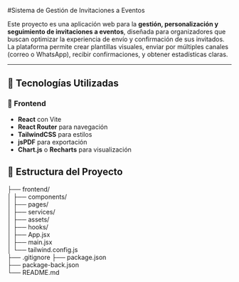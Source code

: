 #Sistema de Gestión de Invitaciones a Eventos

Este proyecto es una aplicación web para la **gestión, personalización y seguimiento de invitaciones a eventos**, diseñada para organizadores que buscan optimizar la experiencia de envío y confirmación de sus invitados. La plataforma permite crear plantillas visuales, enviar por múltiples canales (correo o WhatsApp), recibir confirmaciones, y obtener estadísticas claras.

---
## 🚀 Tecnologías Utilizadas

### 🎨 Frontend
- **React** con Vite
- **React Router** para navegación
- **TailwindCSS** para estilos
- **jsPDF** para exportación
- **Chart.js** o **Recharts** para visualización


## 🧩 Estructura del Proyecto

├── frontend/                    
│   ├── components/              
│   ├── pages/                  
│   ├── services/                
│   ├── assets/                  
│   ├── hooks/                  
│   ├── App.jsx                 
│   ├── main.jsx                 
│   └── tailwind.config.js      
├── .gitignore
├── package.json                 
├── package-back.json            
└── README.md   